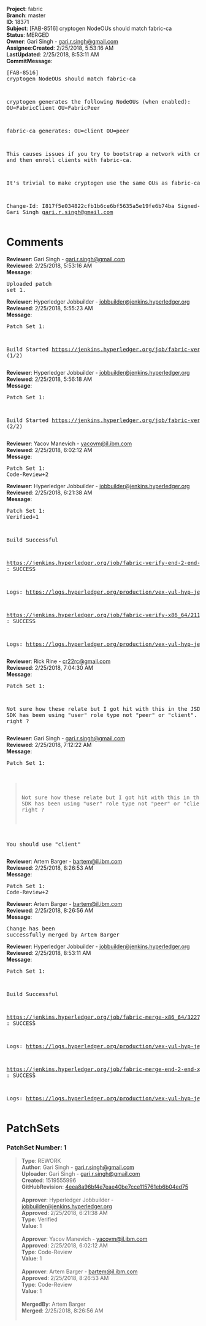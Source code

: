 <strong>Project</strong>: fabric</br><strong>Branch</strong>: master<br><strong>ID</strong>: 18371<br><strong>Subject</strong>: [FAB-8516] cryptogen NodeOUs should match fabric-ca<br><strong>Status</strong>: MERGED<br><strong>Owner</strong>: Gari Singh - gari.r.singh@gmail.com<br><strong>Assignee</strong>:<strong>Created</strong>: 2/25/2018, 5:53:16 AM<br><strong>LastUpdated</strong>: 2/25/2018, 8:53:11 AM<br><strong>CommitMessage</strong>:<br><pre>[FAB-8516] cryptogen NodeOUs should match fabric-ca

cryptogen generates the following NodeOUs (when
enabled):
OU=FabricClient
OU=FabricPeer

fabric-ca generates:
OU=client
OU=peer

This causes issues if you try to bootstrap a
network with cryptogen and then enroll clients
with fabric-ca.

It's trivial to make cryptogen use the same
OUs as fabric-ca.

Change-Id: I817f5e034822cfb1b6ce6bf5635a5e19fe6b74ba
Signed-off-by: Gari Singh <gari.r.singh@gmail.com>
</pre><h1>Comments</h1><strong>Reviewer</strong>: Gari Singh - gari.r.singh@gmail.com<br><strong>Reviewed</strong>: 2/25/2018, 5:53:16 AM<br><strong>Message</strong>: <pre>Uploaded patch set 1.</pre><strong>Reviewer</strong>: Hyperledger Jobbuilder - jobbuilder@jenkins.hyperledger.org<br><strong>Reviewed</strong>: 2/25/2018, 5:55:23 AM<br><strong>Message</strong>: <pre>Patch Set 1:

Build Started https://jenkins.hyperledger.org/job/fabric-verify-end-2-end-x86_64/12877/ (1/2)</pre><strong>Reviewer</strong>: Hyperledger Jobbuilder - jobbuilder@jenkins.hyperledger.org<br><strong>Reviewed</strong>: 2/25/2018, 5:56:18 AM<br><strong>Message</strong>: <pre>Patch Set 1:

Build Started https://jenkins.hyperledger.org/job/fabric-verify-x86_64/21187/ (2/2)</pre><strong>Reviewer</strong>: Yacov Manevich - yacovm@il.ibm.com<br><strong>Reviewed</strong>: 2/25/2018, 6:02:12 AM<br><strong>Message</strong>: <pre>Patch Set 1: Code-Review+2</pre><strong>Reviewer</strong>: Hyperledger Jobbuilder - jobbuilder@jenkins.hyperledger.org<br><strong>Reviewed</strong>: 2/25/2018, 6:21:38 AM<br><strong>Message</strong>: <pre>Patch Set 1: Verified+1

Build Successful 

https://jenkins.hyperledger.org/job/fabric-verify-end-2-end-x86_64/12877/ : SUCCESS

Logs: https://logs.hyperledger.org/production/vex-yul-hyp-jenkins-3/fabric-verify-end-2-end-x86_64/12877

https://jenkins.hyperledger.org/job/fabric-verify-x86_64/21187/ : SUCCESS

Logs: https://logs.hyperledger.org/production/vex-yul-hyp-jenkins-3/fabric-verify-x86_64/21187</pre><strong>Reviewer</strong>: Rick Rine - cr22rc@gmail.com<br><strong>Reviewed</strong>: 2/25/2018, 7:04:30 AM<br><strong>Message</strong>: <pre>Patch Set 1:

Not sure how these relate but I got hit with this in the JSDK.
The SDK has been using "user" role type not "peer" or "client".
Which is right ?</pre><strong>Reviewer</strong>: Gari Singh - gari.r.singh@gmail.com<br><strong>Reviewed</strong>: 2/25/2018, 7:12:22 AM<br><strong>Message</strong>: <pre>Patch Set 1:

> Not sure how these relate but I got hit with this in the JSDK.
 > The SDK has been using "user" role type not "peer" or "client".
 > Which is right ?

You should use "client"</pre><strong>Reviewer</strong>: Artem Barger - bartem@il.ibm.com<br><strong>Reviewed</strong>: 2/25/2018, 8:26:53 AM<br><strong>Message</strong>: <pre>Patch Set 1: Code-Review+2</pre><strong>Reviewer</strong>: Artem Barger - bartem@il.ibm.com<br><strong>Reviewed</strong>: 2/25/2018, 8:26:56 AM<br><strong>Message</strong>: <pre>Change has been successfully merged by Artem Barger</pre><strong>Reviewer</strong>: Hyperledger Jobbuilder - jobbuilder@jenkins.hyperledger.org<br><strong>Reviewed</strong>: 2/25/2018, 8:53:11 AM<br><strong>Message</strong>: <pre>Patch Set 1:

Build Successful 

https://jenkins.hyperledger.org/job/fabric-merge-x86_64/3227/ : SUCCESS

Logs: https://logs.hyperledger.org/production/vex-yul-hyp-jenkins-3/fabric-merge-x86_64/3227

https://jenkins.hyperledger.org/job/fabric-merge-end-2-end-x86_64/1903/ : SUCCESS

Logs: https://logs.hyperledger.org/production/vex-yul-hyp-jenkins-3/fabric-merge-end-2-end-x86_64/1903</pre><h1>PatchSets</h1><h3>PatchSet Number: 1</h3><blockquote><strong>Type</strong>: REWORK<br><strong>Author</strong>: Gari Singh - gari.r.singh@gmail.com<br><strong>Uploader</strong>: Gari Singh - gari.r.singh@gmail.com<br><strong>Created</strong>: 1519555996<br><strong>GitHubRevision</strong>: [4eea8a96bf4e7eae40be7cce115761eb6b04ed75](https://github.com/hyperledger/fabric/commit/4eea8a96bf4e7eae40be7cce115761eb6b04ed75)<br><br><strong>Approver</strong>: Hyperledger Jobbuilder - jobbuilder@jenkins.hyperledger.org<br><strong>Approved</strong>: 2/25/2018, 6:21:38 AM<br><strong>Type</strong>: Verified<br><strong>Value</strong>: 1<br><br><strong>Approver</strong>: Yacov Manevich - yacovm@il.ibm.com<br><strong>Approved</strong>: 2/25/2018, 6:02:12 AM<br><strong>Type</strong>: Code-Review<br><strong>Value</strong>: 1<br><br><strong>Approver</strong>: Artem Barger - bartem@il.ibm.com<br><strong>Approved</strong>: 2/25/2018, 8:26:53 AM<br><strong>Type</strong>: Code-Review<br><strong>Value</strong>: 1<br><br><strong>MergedBy</strong>: Artem Barger<br><strong>Merged</strong>: 2/25/2018, 8:26:56 AM<br><br></blockquote>